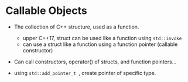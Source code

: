 # Callable Objects

* The collection of C++ structure, used as a function.
  * upper C++17, struct can be used like a function using `std::invoke`
  * can use a struct like a function using a function pointer (callable constructor)

* Can call constructors, operator() of structs, and function pointers...



* using `std::add_pointer_t `, create pointer of specific type.



